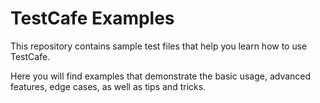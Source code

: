 # TestCafe Examples

This repository contains sample test files that help you learn how to use TestCafe.

Here you will find examples that demonstrate the basic usage, advanced features, edge cases, as well as tips and tricks.
